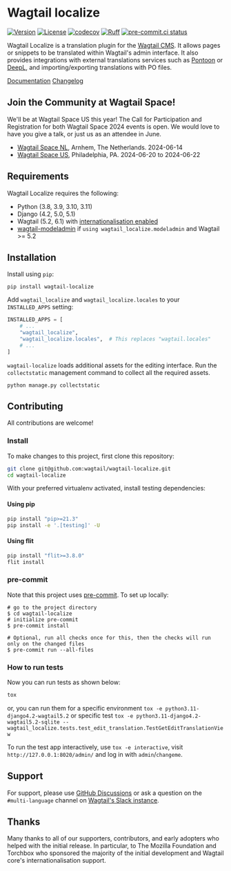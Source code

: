 # Wagtail localize

<!--content-start-->

[![Version](https://img.shields.io/pypi/v/wagtail-localize.svg?style=flat)](https://pypi.python.org/pypi/wagtail-localize/)
[![License](https://img.shields.io/badge/license-BSD-blue.svg?style=flat)](https://opensource.org/licenses/BSD-3-Clause)
[![codecov](https://img.shields.io/codecov/c/github/wagtail/wagtail-localize?style=flat)](https://codecov.io/gh/wagtail/wagtail-localize)
[![Ruff](https://img.shields.io/endpoint?url=https://raw.githubusercontent.com/astral-sh/ruff/main/assets/badge/v2.json)](https://github.com/astral-sh/ruff)
[![pre-commit.ci status](https://results.pre-commit.ci/badge/github/wagtail/wagtail-localize/main.svg)](https://results.pre-commit.ci/latest/github/wagtail/wagtail-localize/main)

Wagtail Localize is a translation plugin for the [Wagtail CMS](https://wagtail.org). It allows pages or snippets to be translated within Wagtail's admin interface. It also provides integrations with external translations services such as [Pontoon](https://pontoon.mozilla.org/) or [DeepL](https://www.deepl.com/), and importing/exporting translations with PO files.

[Documentation](https://wagtail-localize.org)
[Changelog](https://github.com/wagtail/wagtail-localize/blob/main/CHANGELOG.md)

## Join the Community at Wagtail Space!

We'll be at Wagtail Space US this year! The Call for Participation and Registration for both Wagtail Space 2024 events is open. We would love to have you give a talk, or just us as an attendee in June.

- [Wagtail Space NL](https://nl.wagtail.space/), Arnhem, The Netherlands. 2024-06-14
- [Wagtail Space US](https://us.wagtail.space/), Philadelphia, PA. 2024-06-20 to 2024-06-22

## Requirements

Wagtail Localize requires the following:

- Python (3.8, 3.9, 3.10, 3.11)
- Django (4.2, 5.0, 5.1)
- Wagtail (5.2, 6.1) with [internationalisation enabled](https://docs.wagtail.org/en/stable/advanced_topics/i18n.html#configuration)
- [wagtail-modeladmin](https://pypi.org/project/wagtail-modeladmin/) if `using wagtail_localize.modeladmin` and Wagtail >= 5.2

## Installation

Install using `pip`:

```shell
pip install wagtail-localize
```

Add `wagtail_localize` and `wagtail_localize.locales` to your `INSTALLED_APPS` setting:

```python
INSTALLED_APPS = [
    # ...
    "wagtail_localize",
    "wagtail_localize.locales",  # This replaces "wagtail.locales"
    # ...
]
```

`wagtail-localize` loads additional assets for the editing interface. Run the `collectstatic` management command to collect all the required assets.

```shell
python manage.py collectstatic
```

## Contributing

All contributions are welcome!

### Install

To make changes to this project, first clone this repository:

```sh
git clone git@github.com:wagtail/wagtail-localize.git
cd wagtail-localize
```

With your preferred virtualenv activated, install testing dependencies:

#### Using pip

```sh
pip install "pip>=21.3"
pip install -e '.[testing]' -U
```

#### Using flit

```sh
pip install "flit>=3.8.0"
flit install
```

### pre-commit

Note that this project uses [pre-commit](https://github.com/pre-commit/pre-commit). To set up locally:

```shell
# go to the project directory
$ cd wagtail-localize
# initialize pre-commit
$ pre-commit install

# Optional, run all checks once for this, then the checks will run only on the changed files
$ pre-commit run --all-files
```

### How to run tests

Now you can run tests as shown below:

```sh
tox
```

or, you can run them for a specific environment `tox -e python3.11-django4.2-wagtail5.2` or specific test
`tox -e python3.11-django4.2-wagtail5.2-sqlite -- wagtail_localize.tests.test_edit_translation.TestGetEditTranslationView`

To run the test app interactively, use `tox -e interactive`, visit `http://127.0.0.1:8020/admin/` and log in with `admin`/`changeme`.

## Support

For support, please use [GitHub Discussions](https://github.com/wagtail/wagtail-localize/discussions) or ask a question on the `#multi-language` channel on [Wagtail's Slack instance](https://wagtail.org/slack/).

## Thanks

Many thanks to all of our supporters, contributors, and early adopters who helped with the initial release. In particular, to The Mozilla Foundation and Torchbox who sponsored the majority of the initial development and Wagtail core's internationalisation support.

<!--content-end-->
